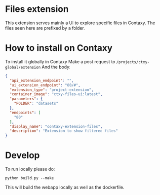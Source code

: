 # Files extension
This extension serves mainly a UI to explore specific files in Contaxy.
The files seen here are prefixed by a folder.

# How to install on Contaxy
To install it globally in Contaxy Make a post request to
`/projects/ctxy-global/extension`
And the body:
```json
{
  "api_extension_endpoint": "",
  "ui_extension_endpoint": "80/#",
  "extension_type": "project-extension",
  "container_image": "ctxy-files-ui:latest",
  "parameters": {
    "FOLDER": "datasets"
  },
  "endpoints": [
    "80"
  ],
  "display_name": "contaxy-extension-files",
  "description": "Extension to show filtered files"
}
```

# Develop
To run locally please do:
```shell
python build.py --make
```
This will build the webapp locally as well as the dockerfile.
